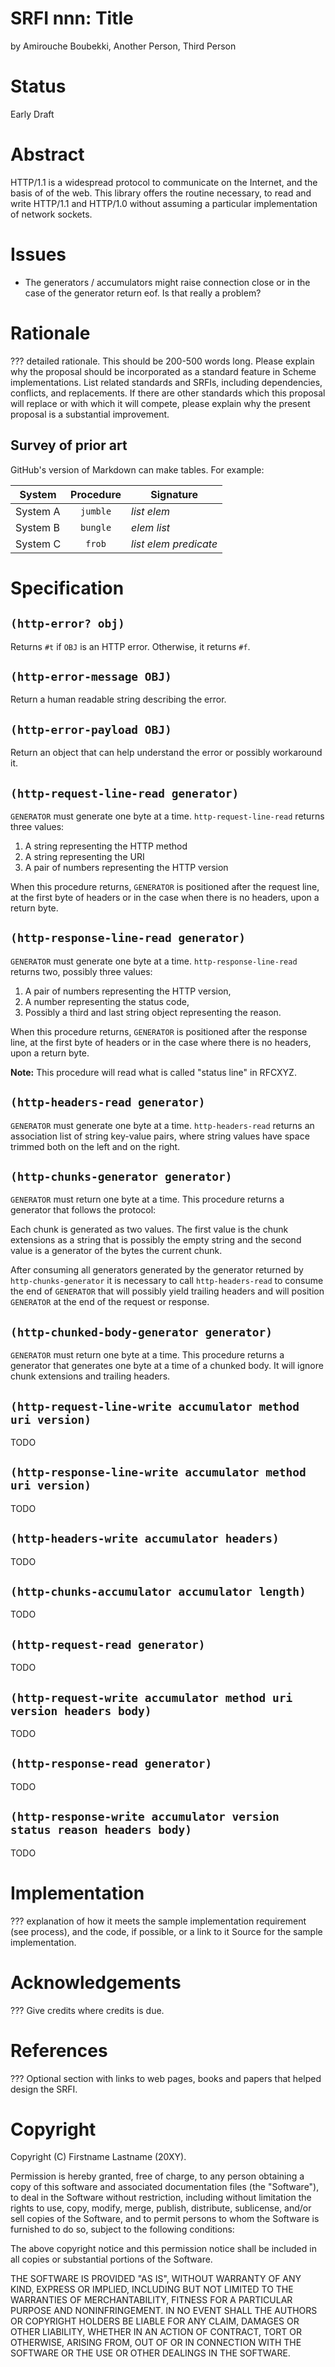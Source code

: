 # SRFI nnn: Title

by Amirouche Boubekki, Another Person, Third Person

# Status

Early Draft

# Abstract

HTTP/1.1 is a widespread protocol to communicate on the Internet, and
the basis of of the web.  This library offers the routine necessary,
to read and write HTTP/1.1 and HTTP/1.0 without assuming a particular
implementation of network sockets.

# Issues

- The generators / accumulators might raise connection close or in the
  case of the generator return eof. Is that really a problem?

# Rationale

??? detailed rationale. This should be 200-500 words long. Please
explain why the proposal should be incorporated as a standard feature
in Scheme implementations. List related standards and SRFIs, including
dependencies, conflicts, and replacements. If there are other
standards which this proposal will replace or with which it will
compete, please explain why the present proposal is a substantial
improvement.

## Survey of prior art

GitHub's version of Markdown can make tables. For example:

| System        | Procedure | Signature                 |
| ------------- |:---------:| ------------------------- |
| System A      | `jumble`  | _list_ _elem_             |
| System B      | `bungle`  | _elem_ _list_             |
| System C      | `frob`    | _list_ _elem_ _predicate_ |

# Specification

## `(http-error? obj)`

Returns `#t` if `OBJ` is an HTTP error. Otherwise, it returns `#f`.

## `(http-error-message OBJ)`

Return a human readable string describing the error.

## `(http-error-payload OBJ)`

Return an object that can help understand the error or possibly
workaround it.

## `(http-request-line-read generator)`

`GENERATOR` must generate one byte at a time.  `http-request-line-read`
returns three values:

1. A string representing the HTTP method
2. A string representing the URI
3. A pair of numbers representing the HTTP version

When this procedure returns, `GENERATOR` is positioned after the
request line, at the first byte of headers or in the case when there
is no headers, upon a return byte.

## `(http-response-line-read generator)`

`GENERATOR` must generate one byte at a time.  `http-response-line-read`
returns two, possibly three values:

1. A pair of numbers representing the HTTP version,
2. A number representing the status code,
3. Possibly a third and last string object representing the reason.

When this procedure returns, `GENERATOR` is positioned after the
response line, at the first byte of headers or in the case where there
is no headers, upon a return byte.

**Note:** This procedure will read what is called "status line" in
RFCXYZ.

## `(http-headers-read generator)`

`GENERATOR` must generate one byte at a time.  `http-headers-read`
returns an association list of string key-value pairs, where string
values have space trimmed both on the left and on the right.

## `(http-chunks-generator generator)`

`GENERATOR` must return one byte at a time. This procedure returns a
generator that follows the protocol:

Each chunk is generated as two values. The first value is the chunk
extensions as a string that is possibly the empty string and the
second value is a generator of the bytes the current chunk.

After consuming all generators generated by the generator returned by
`http-chunks-generator` it is necessary to call `http-headers-read` to
consume the end of `GENERATOR` that will possibly yield trailing
headers and will position `GENERATOR` at the end of the request or
response.

## `(http-chunked-body-generator generator)`

`GENERATOR` must return one byte at a time. This procedure returns a
generator that generates one byte at a time of a chunked body. It will
ignore chunk extensions and trailing headers.

## `(http-request-line-write accumulator method uri version)`

TODO

## `(http-response-line-write accumulator method uri version)`

TODO

## `(http-headers-write accumulator headers)`

TODO

## `(http-chunks-accumulator accumulator length)`

TODO

## `(http-request-read generator)`

TODO

## `(http-request-write accumulator method uri version headers body)`

TODO

## `(http-response-read generator)`

TODO

## `(http-response-write accumulator version status reason headers body)`

TODO

# Implementation

??? explanation of how it meets the sample implementation requirement
(see process), and the code, if possible, or a link to it Source for
the sample implementation.

# Acknowledgements

??? Give credits where credits is due.

# References

??? Optional section with links to web pages, books and papers that
helped design the SRFI.

# Copyright

Copyright (C) Firstname Lastname (20XY).

Permission is hereby granted, free of charge, to any person obtaining
a copy of this software and associated documentation files (the
"Software"), to deal in the Software without restriction, including
without limitation the rights to use, copy, modify, merge, publish,
distribute, sublicense, and/or sell copies of the Software, and to
permit persons to whom the Software is furnished to do so, subject to
the following conditions:

The above copyright notice and this permission notice shall be
included in all copies or substantial portions of the Software.

THE SOFTWARE IS PROVIDED "AS IS", WITHOUT WARRANTY OF ANY KIND,
EXPRESS OR IMPLIED, INCLUDING BUT NOT LIMITED TO THE WARRANTIES OF
MERCHANTABILITY, FITNESS FOR A PARTICULAR PURPOSE AND
NONINFRINGEMENT. IN NO EVENT SHALL THE AUTHORS OR COPYRIGHT HOLDERS BE
LIABLE FOR ANY CLAIM, DAMAGES OR OTHER LIABILITY, WHETHER IN AN ACTION
OF CONTRACT, TORT OR OTHERWISE, ARISING FROM, OUT OF OR IN CONNECTION
WITH THE SOFTWARE OR THE USE OR OTHER DEALINGS IN THE SOFTWARE.
